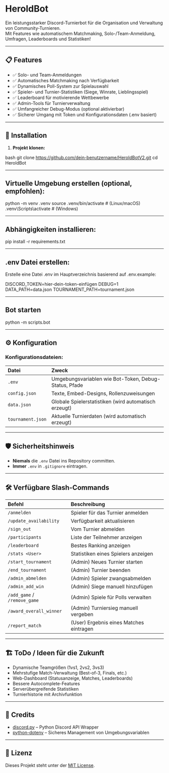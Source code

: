 # HeroldBot

Ein leistungsstarker Discord-Turnierbot für die Organisation und Verwaltung von Community-Turnieren.  
Mit Features wie automatischem Matchmaking, Solo-/Team-Anmeldung, Umfragen, Leaderboards und Statistiken!

---

## 📋 Features

- ✅ Solo- und Team-Anmeldungen
- ✅ Automatisches Matchmaking nach Verfügbarkeit
- ✅ Dynamisches Poll-System zur Spielauswahl
- ✅ Spieler- und Turnier-Statistiken (Siege, Winrate, Lieblingsspiel)
- ✅ Leaderboard für motivierende Wettbewerbe
- ✅ Admin-Tools für Turnierverwaltung
- ✅ Umfangreicher Debug-Modus (optional aktivierbar)
- ✅ Sicherer Umgang mit Token und Konfigurationsdaten (.env basiert)

---

## 🚀 Installation

1. **Projekt klonen:**

bash
git clone https://github.com/dein-benutzername/HeroldBotV2.git
cd HeroldBot

---

## Virtuelle Umgebung erstellen (optional, empfohlen):

python -m venv .venv
source .venv/bin/activate   # (Linux/macOS)
.venv\Scripts\activate      # (Windows)

---

## Abhängigkeiten installieren:

pip install -r requirements.txt

---

## .env Datei erstellen:

Erstelle eine Datei .env im Hauptverzeichnis basierend auf .env.example:

DISCORD_TOKEN=hier-dein-token-einfügen
DEBUG=1
DATA_PATH=data.json
TOURNAMENT_PATH=tournament.json

---

## Bot starten

python -m scripts.bot

---

## ⚙️ Konfiguration

### Konfigurationsdateien:

| Datei            | Zweck |
|:-----------------|:------|
| `.env`            | Umgebungsvariablen wie Bot-Token, Debug-Status, Pfade |
| `config.json`     | Texte, Embed-Designs, Rollenzuweisungen |
| `data.json`       | Globale Spielerstatistiken (wird automatisch erzeugt) |
| `tournament.json` | Aktuelle Turnierdaten (wird automatisch erzeugt) |

---

## 🛡️ Sicherheitshinweis

- **Niemals** die `.env` Datei ins Repository committen.
- **Immer** `.env` in `.gitignore` eintragen.

---

## 🛠 Verfügbare Slash-Commands

| Befehl                | Beschreibung |
|:----------------------|:--------------|
| `/anmelden`            | Spieler für das Turnier anmelden |
| `/update_availability` | Verfügbarkeit aktualisieren |
| `/sign_out`            | Vom Turnier abmelden |
| `/participants`        | Liste der Teilnehmer anzeigen |
| `/leaderboard`         | Bestes Ranking anzeigen |
| `/stats <User>`        | Statistiken eines Spielers anzeigen |
| `/start_tournament`    | (Admin) Neues Turnier starten |
| `/end_tournament`      | (Admin) Turnier beenden |
| `/admin_abmelden`      | (Admin) Spieler zwangsabmelden |
| `/admin_add_win`       | (Admin) Siege manuell hinzufügen |
| `/add_game` / `/remove_game` | (Admin) Spiele für Polls verwalten |
| `/award_overall_winner` | (Admin) Turniersieg manuell vergeben |
| `/report_match`        | (User) Ergebnis eines Matches eintragen |

---

## 🏗️ ToDo / Ideen für die Zukunft

- Dynamische Teamgrößen (1vs1, 2vs2, 3vs3)
- Mehrstufige Match-Verwaltung (Best-of-3, Finals, etc.)
- Web-Dashboard (Statusanzeige, Matches, Leaderboards)
- Bessere Autocomplete-Features
- Serverübergreifende Statistiken
- Turnierhistorie mit Archivfunktion

---

## 🧡 Credits

- [discord.py](https://discordpy.readthedocs.io/en/stable/) – Python Discord API Wrapper
- [python-dotenv](https://pypi.org/project/python-dotenv/) – Sicheres Management von Umgebungsvariablen

---

## 📜 Lizenz

Dieses Projekt steht unter der [MIT License](LICENSE).


